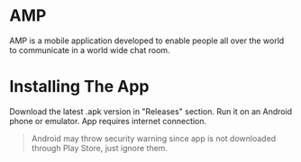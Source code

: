 # AMP

AMP is a mobile application developed to enable people all over the world to communicate in a world wide chat room.

# Installing The App

Download the latest .apk version in "Releases" section. Run it on an Android phone or emulator. App requires internet connection.
> Android may throw security warning since app is not downloaded through Play Store, just ignore them.
